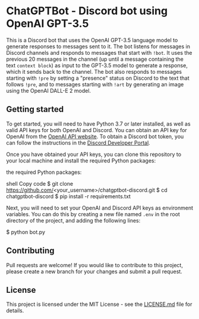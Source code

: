 # ChatGPTBot - Discord bot using OpenAI GPT-3.5

This is a Discord bot that uses the OpenAI GPT-3.5 language model to generate responses to messages sent to it. The bot listens for messages in Discord channels and responds to messages that start with `!bot`. It uses the previous 20 messages in the channel (up until a message containing the text `context block`) as input to the GPT-3.5 model to generate a response, which it sends back to the channel. The bot also responds to messages starting with `!pre` by setting a "presence" status on Discord to the text that follows `!pre`, and to messages starting with `!art` by generating an image using the OpenAI DALL-E 2 model.

## Getting started

To get started, you will need to have Python 3.7 or later installed, as well as valid API keys for both OpenAI and Discord. You can obtain an API key for OpenAI from the [OpenAI API website](https://beta.openai.com/docs/api-reference/introduction). To obtain a Discord bot token, you can follow the instructions in the [Discord Developer Portal](https://discord.com/developers/docs/intro).

Once you have obtained your API keys, you can clone this repository to your local machine and install the required Python packages:

 the required Python packages:

shell
Copy code
$ git clone https://github.com/<your_username>/chatgptbot-discord.git
$ cd chatgptbot-discord
$ pip install -r requirements.txt

Next, you will need to set your OpenAI and Discord API keys as environment variables. You can do this by creating a new file named `.env` in the root directory of the project, and adding the following lines:


$ python bot.py
## Contributing

Pull requests are welcome! If you would like to contribute to this project, please create a new branch for your changes and submit a pull request. 

## License

This project is licensed under the MIT License - see the [LICENSE.md](LICENSE.md) file for details.
